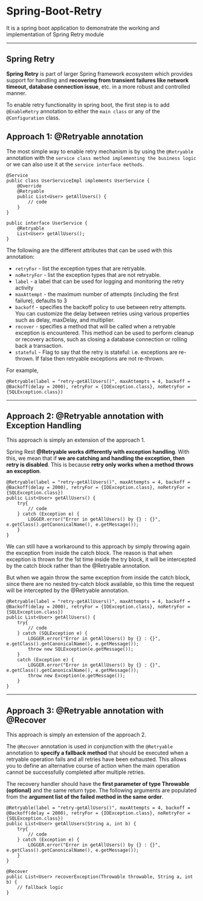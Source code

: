# Spring-Boot-Retry
It is a spring boot application to demonstrate the working and implementation of Spring Retry module

---
## Spring Retry

**Spring Retry** is part of larger Spring framework ecosystem which provides support for handling and **recovering from transient failures like network timeout, database connection issue**, etc. in a more robust and controlled manner.

To enable retry functionality in spring boot, the first step is to add ```@EnableRetry``` annotation to either the ```main class``` or any of the ```@Configuration``` class.

## Approach 1: @Retryable annotation

The most simple way to enable retry mechanism is by using the ```@Retryable``` annotation with the ```service class method implementing the business logic``` or we can also use it at the ```service interface methods```.

```
@Service
public class UserServiceImpl implements UserService {
    @Override
    @Retryable
    public List<User> getAllUsers() {
        // code
    }
}
```


```
public interface UserService {
    @Retryable
    List<User> getAllUsers();
}
```

The following are the different attributes that can be used with this annotation:
* ```retryFor``` - list the exception types that are retryable.
* ```noRetryFor``` - list the exception types that are not retryable.
* ```label``` - a label that can be used for logging and monitoring the retry activity
* ```maxAttempt``` - the maximum number of attempts (including the first failure), defaults to 3
* ```backoff``` - specifies the backoff policy to use between retry attempts. You can customize the delay between retries using various properties such as delay, maxDelay, and multiplier.
* ```recover``` - specifies a method that will be called when a retryable exception is encountered. This method can be used to perform cleanup or recovery actions, such as closing a database connection or rolling back a transaction.
* ```stateful``` - Flag to say that the retry is stateful: i.e. exceptions are re-thrown. If false then retryable exceptions are not re-thrown.

For example, 
```
@Retryable(label = "retry-getAllUsers()", maxAttempts = 4, backoff = @Backoff(delay = 2000), retryFor = {IOException.class}, noRetryFor = {SQLException.class})
```

---

## Approach 2: @Retryable annotation with Exception Handling

This approach is simply an extension of the approach 1.

Spring Rest **@Retryable works differently with exception handling**. With this, we mean that if **we are catching and handling the exception, then retry is disabled**. This is because **retry only works when a method throws an exception**.

```
@Retryable(label = "retry-getAllUsers()", maxAttempts = 4, backoff = @Backoff(delay = 2000), retryFor = {IOException.class}, noRetryFor = {SQLException.class})
public List<User> getAllUsers() {
    try{
        // code
    } catch (Exception e) {
        LOGGER.error("Error in getAllUsers() by {} : {}", e.getClass().getCanonicalName(), e.getMessage());
    }
}
```

We can still have a workaround to this approach by simply throwing again the exception from inside the catch block. The reason is that when exception is thrown for the 1st time inside the try block, it will be intercepted by the catch block rather than the @Retryable annotation.

But when we again throw the same exception from inside the catch block, since there are no nested try-catch block available, so this time the request will be intercepted by the @Retryable annotation.
```
@Retryable(label = "retry-getAllUsers()", maxAttempts = 4, backoff = @Backoff(delay = 2000), retryFor = {IOException.class}, noRetryFor = {SQLException.class})
public List<User> getAllUsers() {
    try{
        // code
    } catch (SQLException e) {
        LOGGER.error("Error in getAllUsers() by {} : {}", e.getClass().getCanonicalName(), e.getMessage());
        throw new SQLException(e.getMessage());
    } 
    catch (Exception e) {
        LOGGER.error("Error in getAllUsers() by {} : {}", e.getClass().getCanonicalName(), e.getMessage());
        throw new Exception(e.getMessage());
    }
}
```

---

## Approach 3: @Retryable annotation with @Recover

This approach is simply an extension of the approach 2.

The ```@Recover``` annotation is used in conjunction with the ```@Retryable``` annotation to **specify a fallback method** that should be executed when a retryable operation fails and all retries have been exhausted. This allows you to define an alternative course of action when the main operation cannot be successfully completed after multiple retries.

The recovery handler should have the **first parameter of type Throwable (optional)** and the same return type. The following arguments are populated from the **argument list of the failed method in the same order**.

```
@Retryable(label = "retry-getAllUsers()", maxAttempts = 4, backoff = @Backoff(delay = 2000), retryFor = {IOException.class}, noRetryFor = {SQLException.class})
public List<User> getAllUsers(String a, int b) {
    try{
        // code
    } catch (Exception e) {
        LOGGER.error("Error in getAllUsers() by {} : {}", e.getClass().getCanonicalName(), e.getMessage());
    }
}
```

```
@Recover
public List<User> recoverException(Throwable throwable, String a, int b) {
    // fallback logic
}
```

